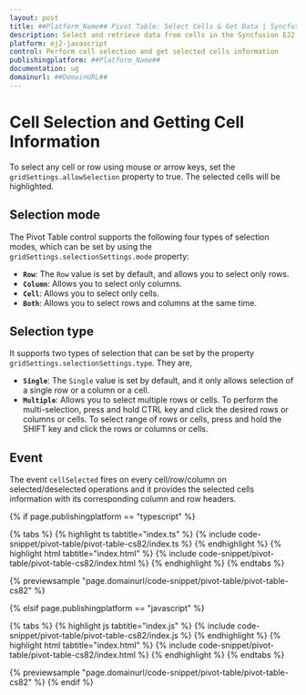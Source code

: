 ```yaml
---
layout: post
title: ##Platform_Name## Pivot Table: Select Cells & Get Data | Syncfusion
description: Select and retrieve data from cells in the Syncfusion EJ2 ##Platform_Name## Pivot Table. Learn to manage user interaction and data extraction.
platform: ej2-javascript
control: Perform cell selection and get selected cells information 
publishingplatform: ##Platform_Name##
documentation: ug
domainurl: ##DomainURL##
---
```


# Cell Selection and Getting Cell Information

To select any cell or row using mouse or arrow keys, set the `gridSettings.allowSelection` property to true. The selected cells will be highlighted.

## Selection mode

The Pivot Table control supports the following four types of selection modes, which can be set by using the `gridSettings.selectionSettings.mode` property:

* **`Row`**: The `Row` value is set by default, and allows you to select only rows.
* **`Column`**: Allows you to select only columns.
* **`Cell`**: Allows you to select only cells.
* **`Both`**: Allows you to select rows and columns at the same time.

## Selection type

It supports two types of selection that can be set by the property `gridSettings.selectionSettings.type`. They are,

* **`Single`**: The `Single` value is set by default, and it only allows selection of a single row or a column or a cell.
* **`Multiple`**: Allows you to select multiple rows or cells.
To perform the multi-selection, press and hold CTRL key and click the desired rows or columns or cells. To select range of rows or cells, press and hold the SHIFT key and click the rows or columns or cells.

## Event

The event `cellSelected` fires on every cell/row/column on selected/deselected operations and it provides the selected cells information with its corresponding column and row headers.

{% if page.publishingplatform == "typescript" %}

 {% tabs %}
{% highlight ts tabtitle="index.ts" %}
{% include code-snippet/pivot-table/pivot-table-cs82/index.ts %}
{% endhighlight %}
{% highlight html tabtitle="index.html" %}
{% include code-snippet/pivot-table/pivot-table-cs82/index.html %}
{% endhighlight %}
{% endtabs %}
        
{% previewsample "page.domainurl/code-snippet/pivot-table/pivot-table-cs82" %}

{% elsif page.publishingplatform == "javascript" %}

{% tabs %}
{% highlight js tabtitle="index.js" %}
{% include code-snippet/pivot-table/pivot-table-cs82/index.js %}
{% endhighlight %}
{% highlight html tabtitle="index.html" %}
{% include code-snippet/pivot-table/pivot-table-cs82/index.html %}
{% endhighlight %}
{% endtabs %}

{% previewsample "page.domainurl/code-snippet/pivot-table/pivot-table-cs82" %}
{% endif %}

